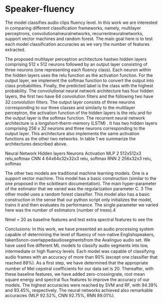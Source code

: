 # Speaker-fluency
The model classifies audio clips fluency level.
In this work we are interested in comparing diﬀerent classiﬁcation frameworks,
namely, multilayer perceptrons, convolutionalneuralnetworks, recurrentneuralnetworks, support vector machines and random forest. 
The main goal here is to test each model classiﬁcation accuracies as we vary the number of features extracted.

The proposed multilayer perceptron architecture hastwo hidden layers comprising 512 x 512 neurons followed by an output layer 
consisting of three neurons (one representing each ﬂuency class). 
Each neuron within the hidden layers uses the relu function as the activation function. 
For the output layer, we implement the softmax function to convert the output into class probabilities. 
Finally, the predicted label is the class with the highest probability. The convolutional neural network architecture has four hidden 
layers, the ﬁrst two have 64 convolution ﬁlters and the following two have 32 convolution ﬁlters. The output layer consists of three 
neurons corresponding to our three classes and similarly to the multilayer perceptron, the activation function of the hidden layers is 
the relu and for the output layer is the softmax function. The recurrent neural network architecture is a longshort-therm-memory (LSTM) .
It has two hidden layers comprising 256 x 32 neurons and three neurons corresponding to the output layer. This architecture also 
implements the same activation functions as the other two networks. In table 1 we summarize the architectures described above.

Neural Network      Hidden layers    Neurons            Activation 
MLP                     2           512x512x3           relu,softmax 
CNN                     4           64x64x32x32x3       relu, softmax 
RNN                     2           256x32x3            relu, softmax

The other two models are traditional machine learning models. 
One is a support vector machine. This model has a basic construction (similar to the one proposed in the scikitlearn documentation). 
The main hyper-parameter of the estimator that we varied was the regularization parameter C. 3 
The other model uses a random forest classiﬁer. 
This model also has a basic construction in the sense that our python script only initializes the model, trains it and then evaluates 
its performance. 
The single parameter we varied here was the number of estimators (number of trees).4


Nmel = 20 as baseline features and test extra spectral features to see the 

 Conclusions: 
  In this work, we have presented an audio processing system capable of determining the level of ﬂuency of non-native Englishspeakers, 
  taken5snon-overlappedaudiosegmentsfrom the Avalinguo audio set. We have used ﬁve diﬀerent ML models to classify audio segments into 
  low, intermediate or high ﬂuency levels. Each model was capable of classifying audio frames with an accuracy of more than 
  90% (except one classiﬁer that reached 89%). As a ﬁrst step, we have determined that the appropriate number of Mel cepstral coeﬃcients 
  for our data set is 20. Thereafter, with these baseline features, we have added zero-crossingrate, root mean square energy and spectral
  ﬂux features to improve the accuracy of our models. 
  The highest accuracies were reached by SVM and RF, with 94.39% and 93.45%, respectively. 
  The neural networks achieved also remarkable accuracies (MLP 92.52%, CNN 92.75%, RNN 89.01%). 


